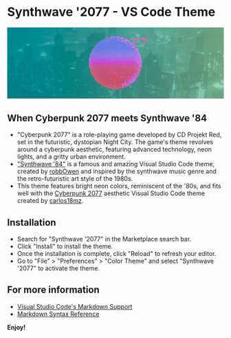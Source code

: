 # Synthwave '2077 - VS Code Theme
![Synthwave '2077 Banner](./77.png)

## When Cyberpunk 2077 meets Synthwave '84

* "Cyberpunk 2077" is a role-playing game developed by CD Projekt Red, set in the futuristic, dystopian Night City. The game's theme revolves around a cyberpunk aesthetic, featuring advanced technology, neon lights, and a gritty urban environment.
* ["Synthwave '84"](https://github.com/robb0wen/synthwave-vscode) is a famous and amazing Visual Studio Code theme, created by [robbOwen](https://github.com/robb0wen) and inspired by the synthwave music genre and the retro-futuristic art style of the 1980s.
* This theme features bright neon colors, reminiscent of the '80s, and fits well with the [Cyberpunk 2077](https://github.com/carlos18mz/Cyberpunk-2077-rebuild) aesthetic Visual Studio Code theme created by [carlos18mz](https://github.com/carlos18mz).

## Installation

* Search for "Synthwave '2077" in the Marketplace search bar.
* Click "Install" to install the theme.
* Once the installation is complete, click "Reload" to refresh your editor.
* Go to "File" > "Preferences" > "Color Theme" and select "Synthwave '2077" to activate the theme.

## For more information

* [Visual Studio Code's Markdown Support](http://code.visualstudio.com/docs/languages/markdown)
* [Markdown Syntax Reference](https://help.github.com/articles/markdown-basics/)

**Enjoy!**
